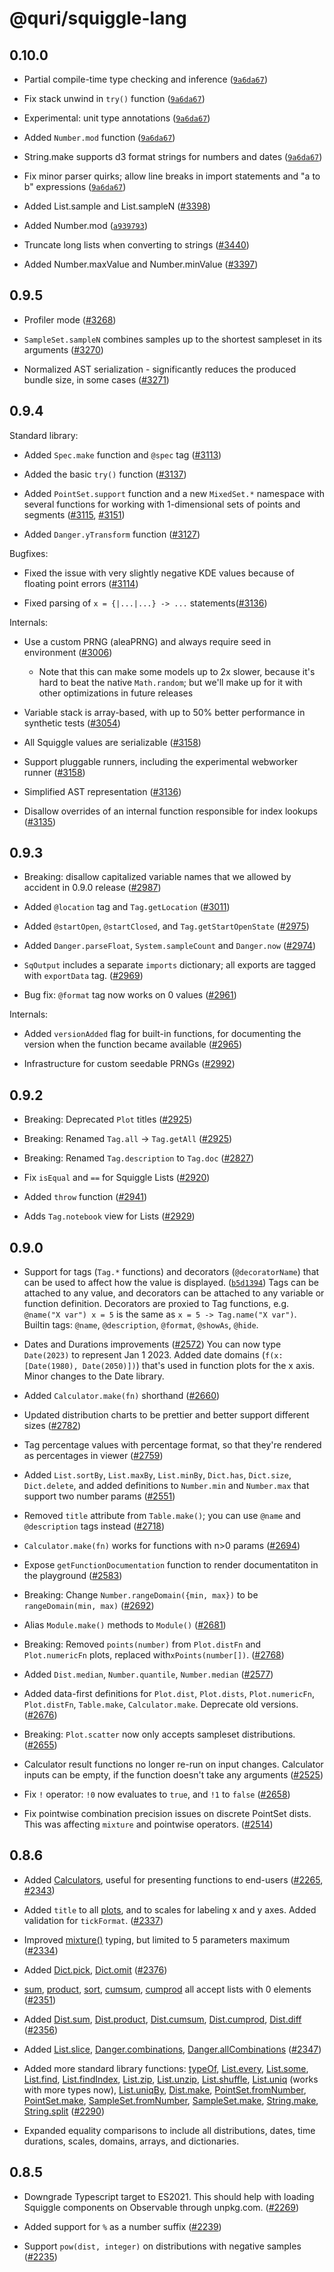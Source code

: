 # @quri/squiggle-lang

## 0.10.0

* Partial compile-time type checking and inference ([`9a6da67`](https://github.com/quantified-uncertainty/squiggle/commit/9a6da67fb67ff276cb349185d685ed8d91dcc8a6))

* Fix stack unwind in `try()` function ([`9a6da67`](https://github.com/quantified-uncertainty/squiggle/commit/9a6da67fb67ff276cb349185d685ed8d91dcc8a6))

* Experimental: unit type annotations ([`9a6da67`](https://github.com/quantified-uncertainty/squiggle/commit/9a6da67fb67ff276cb349185d685ed8d91dcc8a6))

* Added `Number.mod` function ([`9a6da67`](https://github.com/quantified-uncertainty/squiggle/commit/9a6da67fb67ff276cb349185d685ed8d91dcc8a6))

* String.make supports d3 format strings for numbers and dates ([`9a6da67`](https://github.com/quantified-uncertainty/squiggle/commit/9a6da67fb67ff276cb349185d685ed8d91dcc8a6))

* Fix minor parser quirks; allow line breaks in import statements and "a to b" expressions ([`9a6da67`](https://github.com/quantified-uncertainty/squiggle/commit/9a6da67fb67ff276cb349185d685ed8d91dcc8a6))

- Added List.sample and List.sampleN ([#3398](https://github.com/quantified-uncertainty/squiggle/pull/3398))

- Added Number.mod ([`a939793`](https://github.com/quantified-uncertainty/squiggle/commit/a939793a982aa57cc894b85debef293b68d7d358))

- Truncate long lists when converting to strings ([#3440](https://github.com/quantified-uncertainty/squiggle/pull/3440))

- Added Number.maxValue and Number.minValue ([#3397](https://github.com/quantified-uncertainty/squiggle/pull/3397))

## 0.9.5

* Profiler mode ([#3268](https://github.com/quantified-uncertainty/squiggle/pull/3268))

* `SampleSet.sampleN` combines samples up to the shortest sampleset in its arguments ([#3270](https://github.com/quantified-uncertainty/squiggle/pull/3270))

* Normalized AST serialization - significantly reduces the produced bundle size, in some cases ([#3271](https://github.com/quantified-uncertainty/squiggle/pull/3271))

## 0.9.4

Standard library:

* Added `Spec.make` function and `@spec` tag ([#3113](https://github.com/quantified-uncertainty/squiggle/pull/3113))

* Added the basic `try()` function ([#3137](https://github.com/quantified-uncertainty/squiggle/pull/3137))

* Added `PointSet.support` function and a new `MixedSet.*` namespace with several functions for working with 1-dimensional sets of points and segments ([#3115](https://github.com/quantified-uncertainty/squiggle/pull/3115), [#3151](https://github.com/quantified-uncertainty/squiggle/pull/3151))

* Added `Danger.yTransform` function ([#3127](https://github.com/quantified-uncertainty/squiggle/pull/3127))

Bugfixes:

* Fixed the issue with very slightly negative KDE values because of floating point errors ([#3114](https://github.com/quantified-uncertainty/squiggle/pull/3114))

* Fixed parsing of `x = {|...|...} -> ...` statements([#3136](https://github.com/quantified-uncertainty/squiggle/pull/3136))

Internals:

* Use a custom PRNG (aleaPRNG) and always require seed in environment ([#3006](https://github.com/quantified-uncertainty/squiggle/pull/3006))

  * Note that this can make some models up to 2x slower, because it's hard to beat the native `Math.random`; but we'll make up for it with other optimizations in future releases

* Variable stack is array-based, with up to 50% better performance in synthetic tests ([#3054](https://github.com/quantified-uncertainty/squiggle/pull/3054))

* All Squiggle values are serializable ([#3158](https://github.com/quantified-uncertainty/squiggle/pull/3158))

* Support pluggable runners, including the experimental webworker runner ([#3158](https://github.com/quantified-uncertainty/squiggle/pull/3158))

* Simplified AST representation ([#3136](https://github.com/quantified-uncertainty/squiggle/pull/3136))

* Disallow overrides of an internal function responsible for index lookups ([#3135](https://github.com/quantified-uncertainty/squiggle/pull/3135))

## 0.9.3

* Breaking: disallow capitalized variable names that we allowed by accident in 0.9.0 release ([#2987](https://github.com/quantified-uncertainty/squiggle/pull/2987))

* Added `@location` tag and `Tag.getLocation` ([#3011](https://github.com/quantified-uncertainty/squiggle/pull/3011))

* Added `@startOpen`, `@startClosed`, and `Tag.getStartOpenState` ([#2975](https://github.com/quantified-uncertainty/squiggle/pull/2975))

* Added `Danger.parseFloat`, `System.sampleCount` and `Danger.now` ([#2974](https://github.com/quantified-uncertainty/squiggle/pull/2974))

* `SqOutput` includes a separate `imports` dictionary; all exports are tagged with `exportData` tag. ([#2969](https://github.com/quantified-uncertainty/squiggle/pull/2969))

* Bug fix: `@format` tag now works on 0 values ([#2961](https://github.com/quantified-uncertainty/squiggle/pull/2961))

Internals:

* Added `versionAdded` flag for built-in functions, for documenting the version when the function became available ([#2965](https://github.com/quantified-uncertainty/squiggle/pull/2965))

* Infrastructure for custom seedable PRNGs ([#2992](https://github.com/quantified-uncertainty/squiggle/pull/2992))

## 0.9.2

* Breaking: Deprecated `Plot` titles ([#2925](https://github.com/quantified-uncertainty/squiggle/pull/2925))

* Breaking: Renamed `Tag.all` -> `Tag.getAll` ([#2925](https://github.com/quantified-uncertainty/squiggle/pull/2925))

* Breaking: Renamed `Tag.description` to `Tag.doc` ([#2827](https://github.com/quantified-uncertainty/squiggle/pull/2827))

* Fix `isEqual` and `==` for Squiggle Lists ([#2920](https://github.com/quantified-uncertainty/squiggle/pull/2920))

* Added `throw` function ([#2941](https://github.com/quantified-uncertainty/squiggle/pull/2941))

* Adds `Tag.notebook` view for Lists ([#2929](https://github.com/quantified-uncertainty/squiggle/pull/2929))

## 0.9.0

* Support for tags (`Tag.*` functions) and decorators (`@decoratorName`) that can be used to affect how the value is displayed. ([`b5d1394`](https://github.com/quantified-uncertainty/squiggle/commit/b5d139465c72a742b0ac319068d4acc1d7ab0e4d))
  Tags can be attached to any value, and decorators can be attached to any variable or function definition.
  Decorators are proxied to Tag functions, e.g. `@name("X var") x = 5` is the same as `x = 5 -> Tag.name("X var")`.
  Builtin tags: `@name`, `@description`, `@format`, `@showAs`, `@hide`.

- Dates and Durations improvements ([#2572](https://github.com/quantified-uncertainty/squiggle/pull/2572))
  You can now type `Date(2023)` to represent Jan 1 2023.
  Added date domains (`f(x: [Date(1980), Date(2050)])`) that's used in function plots for the x axis.
  Minor changes to the Date library.

- Added `Calculator.make(fn)` shorthand ([#2660](https://github.com/quantified-uncertainty/squiggle/pull/2660))

- Updated distribution charts to be prettier and better support different sizes ([#2782](https://github.com/quantified-uncertainty/squiggle/pull/2782))

- Tag percentage values with percentage format, so that they're rendered as percentages in viewer ([#2759](https://github.com/quantified-uncertainty/squiggle/pull/2759))

- Added `List.sortBy`, `List.maxBy`, `List.minBy`, `Dict.has`, `Dict.size`, `Dict.delete`, and added definitions to `Number.min` and `Number.max` that support two number params ([#2551](https://github.com/quantified-uncertainty/squiggle/pull/2551))

- Removed `title` attribute from `Table.make()`; you can use `@name` and `@description` tags instead ([#2718](https://github.com/quantified-uncertainty/squiggle/pull/2718))

- `Calculator.make(fn)` works for functions with n>0 params ([#2694](https://github.com/quantified-uncertainty/squiggle/pull/2694))

- Expose `getFunctionDocumentation` function to render documentatiton in the playground ([#2583](https://github.com/quantified-uncertainty/squiggle/pull/2583))

- Breaking: Change `Number.rangeDomain({min, max})` to be `rangeDomain(min, max)` ([#2692](https://github.com/quantified-uncertainty/squiggle/pull/2692))

- Alias `Module.make()` methods to `Module()` ([#2681](https://github.com/quantified-uncertainty/squiggle/pull/2681))

- Breaking: Removed `points(number)` from `Plot.distFn` and `Plot.numericFn` plots, replaced with`xPoints(number[])`. ([#2768](https://github.com/quantified-uncertainty/squiggle/pull/2768))

- Added `Dist.median`, `Number.quantile`, `Number.median` ([#2577](https://github.com/quantified-uncertainty/squiggle/pull/2577))

- Added data-first definitions for `Plot.dist`, `Plot.dists`, `Plot.numericFn`, `Plot.distFn`, `Table.make`, `Calculator.make`. Deprecate old versions. ([#2676](https://github.com/quantified-uncertainty/squiggle/pull/2676))

- Breaking: `Plot.scatter` now only accepts sampleset distributions. ([#2655](https://github.com/quantified-uncertainty/squiggle/pull/2655))

- Calculator result functions no longer re-run on input changes. Calculator inputs can be empty, if the function doesn't take any arguments ([#2525](https://github.com/quantified-uncertainty/squiggle/pull/2525))

- Fix `!` operator: `!0` now evaluates to `true`, and `!1` to `false` ([#2658](https://github.com/quantified-uncertainty/squiggle/pull/2658))

- Fix pointwise combination precision issues on discrete PointSet dists. This was affecting `mixture` and pointwise operators. ([#2514](https://github.com/quantified-uncertainty/squiggle/pull/2514))

## 0.8.6

* Added [Calculators](https://www.squiggle-language.com/docs/Api/Calculator), useful for presenting functions to end-users ([#2265](https://github.com/quantified-uncertainty/squiggle/pull/2265), [#2343](https://github.com/quantified-uncertainty/squiggle/pull/2343))

* Added `title` to all [plots](https://www.squiggle-language.com/docs/Api/Plot), and to scales for labeling x and y axes. Added validation for `tickFormat`. ([#2337](https://github.com/quantified-uncertainty/squiggle/pull/2337))

* Improved [mixture()](https://www.squiggle-language.com/docs/Api/Dist#mixture) typing, but limited to 5 parameters maximum ([#2334](https://github.com/quantified-uncertainty/squiggle/pull/2334))

* Added [Dict.pick](https://www.squiggle-language.com/docs/Api/Dictionary#pick), [Dict.omit](https://www.squiggle-language.com/docs/Api/Dictionary#omit) ([#2376](https://github.com/quantified-uncertainty/squiggle/pull/2376))

* [sum](https://www.squiggle-language.com/docs/Api/Number#sum), [product](https://www.squiggle-language.com/docs/Api/Number#product), [sort](https://www.squiggle-language.com/docs/Api/Number#sort), [cumsum](https://www.squiggle-language.com/docs/Api/Number#cumulative-sum), [cumprod](https://www.squiggle-language.com/docs/Api/Number#cumulative-product) all accept lists with 0 elements ([#2351](https://github.com/quantified-uncertainty/squiggle/pull/2351))

* Added [Dist.sum](https://www.squiggle-language.com/docs/Api/Dist#sum), [Dist.product](https://www.squiggle-language.com/docs/Api/Dist#product), [Dist.cumsum](https://www.squiggle-language.com/docs/Api/Dist#cumulative-sum), [Dist.cumprod](https://www.squiggle-language.com/docs/Api/Dist#cumulative-product), [Dist.diff](https://www.squiggle-language.com/docs/Api/Dist#diff) ([#2356](https://github.com/quantified-uncertainty/squiggle/pull/2356))

* Added [List.slice](https://www.squiggle-language.com/docs/Api/List#slice), [Danger.combinations](https://www.squiggle-language.com/docs/Api/Danger#combinations), [Danger.allCombinations](https://www.squiggle-language.com/docs/Api/Danger#allcombinations) ([#2347](https://github.com/quantified-uncertainty/squiggle/pull/2347))

* Added more standard library functions: [typeOf](https://www.squiggle-language.com/docs/Api/Builtin#typeof), [List.every](https://www.squiggle-language.com/docs/Api/List#every), [List.some](https://www.squiggle-language.com/docs/Api/List#some), [List.find](https://www.squiggle-language.com/docs/Api/List#find), [List.findIndex](https://www.squiggle-language.com/docs/Api/List#findindex), [List.zip](https://www.squiggle-language.com/docs/Api/List#zip), [List.unzip](https://www.squiggle-language.com/docs/Api/List#unzip), [List.shuffle](https://www.squiggle-language.com/docs/Api/List#shuffle), [List.uniq](https://www.squiggle-language.com/docs/Api/List#uniq) (works with more types now), [List.uniqBy](https://www.squiggle-language.com/docs/Api/List#uniqby), [Dist.make](https://www.squiggle-language.com/docs/Api/Dist#make), [PointSet.fromNumber](https://www.squiggle-language.com/docs/Api/DistPointSet#fromnumber), [PointSet.make](https://www.squiggle-language.com/docs/Api/DistPointSet#make), [SampleSet.fromNumber](https://www.squiggle-language.com/docs/Api/DistSampleSet#fromnumber), [SampleSet.make](https://www.squiggle-language.com/docs/Api/DistSampleSet#make), [String.make](https://www.squiggle-language.com/docs/Api/String#make), [String.split](https://www.squiggle-language.com/docs/Api/String#split) ([#2290](https://github.com/quantified-uncertainty/squiggle/pull/2290))

* Expanded equality comparisons to include all distributions, dates, time durations, scales, domains, arrays, and dictionaries.

## 0.8.5

* Downgrade Typescript target to ES2021. This should help with loading Squiggle components on Observable through unpkg.com. ([#2269](https://github.com/quantified-uncertainty/squiggle/pull/2269))

* Added support for `%` as a number suffix ([#2239](https://github.com/quantified-uncertainty/squiggle/pull/2239))

* Support `pow(dist, integer)` on distributions with negative samples ([#2235](https://github.com/quantified-uncertainty/squiggle/pull/2235))